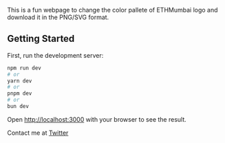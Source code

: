 This is a fun webpage to change the color pallete of ETHMumbai logo and download it in the PNG/SVG format.

## Getting Started

First, run the development server:

```bash
npm run dev
# or
yarn dev
# or
pnpm dev
# or
bun dev
```

Open [http://localhost:3000](http://localhost:3000) with your browser to see the result.

Contact me at [Twitter](https://twitter.com/MayurSamr)
